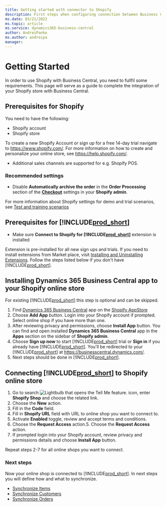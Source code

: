 ```yaml
---
title: Getting started with connector to Shopify
description: First steps when configuring connection between Business Central and Shopify
ms.date: 03/21/2022
ms.topic: article
ms.service: dynamics365-business-central
author: AndreiPanko
ms.author: andreipa
manager: 
---
```


# Getting Started

In order to use Shopify with Business Central, you need to fullfil some requirements. This page will serve as a guide to complete the integration of your Shopify store with Business Central.

## Prerequisites for Shopify

You need to have the following:

- Shopify account
- Shopify store

To create a new Shopify Account or sign up for a free 14-day trial navigate to <https://www.shopify.com/>. For more information on how to create and personalize your online store, see <https://help.shopify.com/>.
  
- Additional sales channels are supported for e.g. Shopify POS.

### Recommended settings

- Disable **Automatically archive the order** in the **Order Processing** section of the [**Checkout**](https://www.shopify.com/admin/settings/checkout) settings in your **Shopify admin**.

For more information about Shopify settings for demo and trial scenarios, see [Test and training scenarios](scenarios.md#preparation)

## Prerequisites for [!INCLUDE[prod_short](../includes/prod_short.md)]

- Make sure **Connect to Shopify for [!INCLUDE[prod_short](../includes/prod_short.md)]** extension is installed

Extension is pre-installed for all new sign ups and trials. If you need to install extensions from Market place, visit [Installing and Uninstalling Extensions](../ui-extensions-install-uninstall.md#installing-an-extension). Follow the steps listed below if you don't have [!INCLUDE[prod_short](../includes/prod_short.md)].

## Installing **Dynamics 365 Business Central** app to your Shopify online store

For existing [!INCLUDE[prod_short](../includes/prod_short.md)] this step is optional and can be skipped.

1. Find [Dynamics 365 Business Central](https://apps.shopify.com/dynamics-365-business-central) app on the [Shopify AppStore](https://apps.shopify.com/)
2. Choose **Add App** button. Login into your Shopify account if prompted. Select online shop if you have more than one.
3. After reviewing privacy and permissions, choose **Install App** button.
  You can find and open installed **Dynamics 365 Business Central** app in the **Apps** section on the sidebar of **Shopify admin**.
4. Choose **Sign up now** to start [!INCLUDE[prod_short](../includes/prod_short.md)] trial or **Sign in** if you already have [!INCLUDE[prod_short](../includes/prod_short.md)]. You'll be redirected to your [!INCLUDE[prod_short](../includes/prod_short.md)] at <https://businesscentral.dynamics.com/>.
5. Next steps should be done in [!INCLUDE[prod_short](../includes/prod_short.md)].

## Connecting [!INCLUDE[prod_short](../includes/prod_short.md)] to Shopify online store

1. Go to search ![Lightbulb that opens the Tell Me feature.](../media/ui-search/search_small.png "Tell me what you want to do") icon, enter **Shopify Shop** and choose the related link.
2. Choose the **New** action.  
3. Fill in the **Code** field.  
4. Fill in **Shopify URL** field with URL to online shop you want to connect to.
5. Activate **Enabled** toggle, review and accept terms and conditions.
6. Choose the **Request Access** action.5. Choose the **Request Access** action.
7. If prompted login into your Shopify account, review privacy and permissions details and choose **Install App** button.
 
Repeat steps 2-7 for all online shops you want to connect.

### Next steps

Now your online shop is connected to [!INCLUDE[prod_short](../includes/prod_short.md)]. In next steps you will define how and what to synchronize.

- [Synchronize Items](synchronize-items.md)
- [Synchronize Customers](synchronize-customers.md)
- [Synchronize Orders](synchronize-orders.md)
